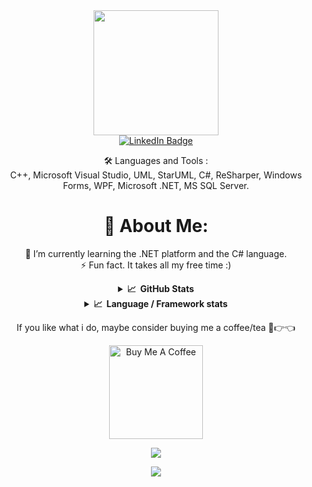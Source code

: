 <div id="header" align="center">
  <img src="https://media.giphy.com/media/gjrYDwbjnK8x36xZIO/giphy.gif" width="200"/>
  <div id="badges">
  <a href="https://linkedin.com/in/blazhkevych">
    <img src="https://img.shields.io/badge/LinkedIn-blue?style=for-the-badge&logo=linkedin&logoColor=white" alt="LinkedIn Badge"/>
  </a>
</div>

:hammer_and_wrench: Languages and Tools : \
C++, Microsoft Visual Studio, UML, StarUML, C#, ReSharper, Windows Forms, WPF, Microsoft .NET, MS SQL Server.

# 💫 About Me:
🌱 I’m currently learning the .NET platform and the C# language.<br>⚡ Fun fact. It takes all my free time :)
<details>
  
  <summary><b>📈&nbsp;&nbsp;GitHub Stats</b></summary>

[![GitHub Streak](http://github-readme-streak-stats.herokuapp.com?user=blazhkevych&theme=gotham&date_format=j%20M%5B%20Y%5D&mode=weekly)](https://git.io/streak-stats)
  
## 🏆 GitHub Trophies
![](https://github-profile-trophy.vercel.app/?username=blazhkevych&theme=gotham&no-frame=true&no-bg=true&margin-w=4)
  
</details>
<details>
  <summary><b>📈&nbsp;&nbsp;Language&nbsp;/&nbsp;Framework stats</b></summary>
  <br/>
  <a href='https://profile.codersrank.io/user/blazhkevych/'>
  <img src='http://cr-skills-chart-widget.azurewebsites.net/api/api?username=blazhkevych&padding=30&skills=angular,batchfile,c,C%23,coffeescript,dart,go,html,json,java,javascript,less,mysql,php,pandas,perl,python,reactjs,scss,shell,svelte,swift,typescript,vue'>
  </a>
</details>

If you like what i do, maybe consider buying me a coffee/tea 🥺👉👈
  
<a href="https://www.buymeacoffee.com/blazhkevych" target="_blank"><img src="https://cdn.buymeacoffee.com/buttons/v2/default-red.png" alt="Buy Me A Coffee" width="150" ></a>

![](https://github.com/mscoutermarsh/mscoutermarsh/blob/master/teeter.gif?raw=true)

[![](https://visitcount.itsvg.in/api?id=blazhkevych&icon=0&color=0)](https://visitcount.itsvg.in)  
